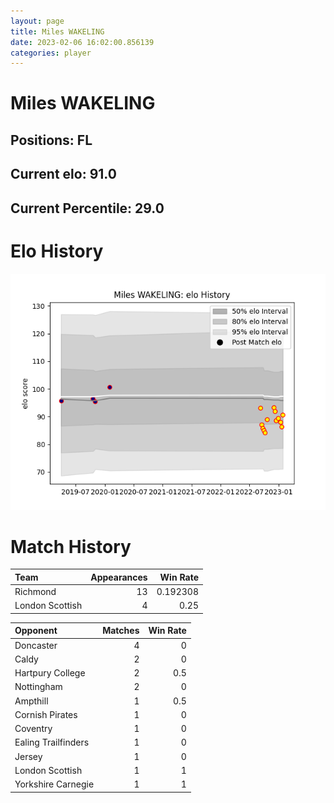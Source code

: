 ```yaml
---  
layout: page  
title: Miles WAKELING  
date: 2023-02-06 16:02:00.856139  
categories: player  
---
```

# Miles WAKELING

## Positions: FL

## Current elo: 91.0

## Current Percentile: 29.0

# Elo History


![elo history](history_MilesWAKELING.png)
# Match History


| Team            |   Appearances |   Win Rate |
|:----------------|--------------:|-----------:|
| Richmond        |            13 |   0.192308 |
| London Scottish |             4 |   0.25     |

| Opponent            |   Matches |   Win Rate |
|:--------------------|----------:|-----------:|
| Doncaster           |         4 |        0   |
| Caldy               |         2 |        0   |
| Hartpury College    |         2 |        0.5 |
| Nottingham          |         2 |        0   |
| Ampthill            |         1 |        0.5 |
| Cornish Pirates     |         1 |        0   |
| Coventry            |         1 |        0   |
| Ealing Trailfinders |         1 |        0   |
| Jersey              |         1 |        0   |
| London Scottish     |         1 |        1   |
| Yorkshire Carnegie  |         1 |        1   |